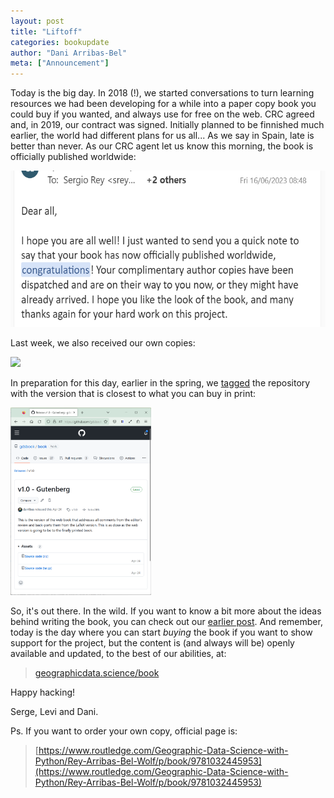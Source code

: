 ```yaml
---
layout: post
title: "Liftoff"
categories: bookupdate
author: "Dani Arribas-Bel"
meta: ["Announcement"]
---
```


Today is the big day. In 2018 (!), we started conversations to turn learning resources we had been developing for a while
into a paper copy book you could buy if you wanted, and always use for free on
the web. CRC agreed and, in 2019, our contract was signed. Initially planned
to be finnished much earlier, the world had different plans for us all...
As we say in Spain, late is better than never. As our CRC agent let us know
this morning, the book is officially published worldwide:

<img src="/assets/fig/congrats.png" height="250">

Last week, we also received our own copies:

<img src="/assets/fig/book.png" height="400">

In preparation for this day, earlier in the spring, we [tagged](https://github.com/gdsbook/book/releases/tag/v1.0) the repository
with the version that is closest to what you can buy in print:

[<img src="/assets/fig/tag.png" height="300">](https://github.com/gdsbook/book/releases/tag/v1.0)

So, it's out there. In the wild. If you want to know a bit more about the
ideas behind writing the book, you can check out our [earlier
post](2019-08-29-project-launch). And remember, today is the day where you can
start *buying* the book if you want to show support for the project, but the
content is (and always will be) openly available and updated, to the best of
our abilities, at:

> [geographicdata.science/book](https://geographicdata.science/book)

Happy hacking!

Serge, Levi and Dani.

Ps. If you want to order your own copy, official page is:

> [https://www.routledge.com/Geographic-Data-Science-with-Python/Rey-Arribas-Bel-Wolf/p/book/9781032445953](https://www.routledge.com/Geographic-Data-Science-with-Python/Rey-Arribas-Bel-Wolf/p/book/9781032445953)
